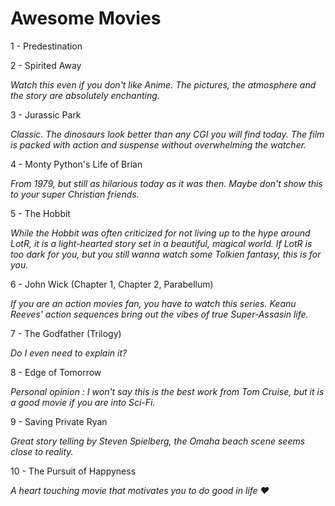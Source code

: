 # Awesome Movies

1 - Predestination

2 - Spirited Away 

*Watch this even if you don't like Anime. The pictures, the atmosphere and the story are absolutely enchanting.*

3 - Jurassic Park

*Classic. The dinosaurs look better than any CGI you will find today. The film is packed with action and suspense without overwhelming the watcher.*

4 - Monty Python's Life of Brian

*From 1979, but still as hilarious today as it was then. Maybe don't show this to your super Christian friends.*

5 - The Hobbit

*While the Hobbit was often criticized for not living up to the hype around LotR, it is a light-hearted story set in a beautiful, magical world. If LotR is too dark for you, but you still wanna watch some Tolkien fantasy, this is for you.*

6 - John Wick (Chapter 1, Chapter 2, Parabellum)

*If you are an action movies fan, you have to watch this series. Keanu Reeves' action sequences bring out the vibes of true Super-Assasin life.*

7 - The Godfather (Trilogy)

*Do I even need to explain it?*

8 - Edge of Tomorrow

*Personal opinion : I won't say this is the best work from Tom Cruise, but it is a good movie if you are into Sci-Fi.*

9 - Saving Private Ryan

*Great story telling by Steven Spielberg, the Omaha beach scene seems close to reality.*

10 - The Pursuit of Happyness

*A heart touching movie that motivates you to do good in life :heart:*
